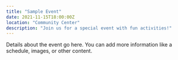 ```yaml
---
title: "Sample Event"
date: 2021-11-15T18:00:00Z
location: "Community Center"
description: "Join us for a special event with fun activities!"
---
```


Details about the event go here. You can add more information like a schedule, images, or other content.
